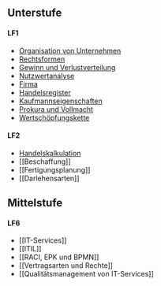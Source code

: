 ## Unterstufe
#### LF1
- [Organisation von Unternehmen](Organisation%20von%20Unternehmen.md)
- [Rechtsformen](Rechtsformen.md)
- [Gewinn und Verlustverteilung](Gewinn%20und%20Verlustverteilung.md)
- [Nutzwertanalyse](Nutzwertanalyse.md)
- [Firma](Firma.md)
- [Handelsregister](Handelsregister.md)
- [Kaufmannseigenschaften](Kaufmannseigenscahften.md)
- [Prokura und Vollmacht](Prokura%20und%20Vollmacht.md)
- [Wertschöpfungskette](Wertsschöpfungskette.md)

#### LF2
- [Handelskalkulation](Handelskalkulation.md)
- [[Beschaffung]]
- [[Fertigungsplanung]]
- [[Darlehensarten]]

## Mittelstufe
#### LF6
- [[IT-Services]]
- [[ITIL]]
- [[RACI, EPK und BPMN]]
- [[Vertragsarten und Rechte]]
- [[Qualitätsmanagement von IT-Services]]